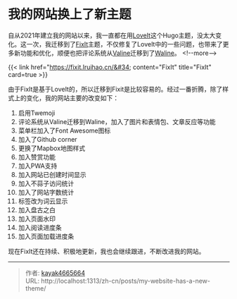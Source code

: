 # 我的网站换上了新主题

自从2021年建立我的网站以来，我一直都在用[LoveIt](https://github.com/dillonzq/LoveIt)这个Hugo主题，没太大变化。这一次，我迁移到了[FixIt](https://github.com/hugo-fixit/FixIt)主题，不仅修复了LoveIt中的一些问题，也带来了更多新功能和优化，顺便也把评论系统从[Valine](https://valine.js.org/)迁移到了[Waline](https://waline.js.org/)。
&lt;!--more--&gt;

{{&lt; link href=&#34;https://fixit.lruihao.cn/&#34; content=&#34;FixIt&#34; title=&#34;FixIt&#34; card=true &gt;}}

由于FixIt是基于LoveIt的，所以迁移到Fixit是比较容易的。经过一番折腾，除了样式上的变化，我的网站主要的改变如下：

1. 启用Twemoji
2. 评论系统从Valine迁移到Waline，加入了图片和表情包、文章反应等功能
3. 菜单栏加入了Font Awesome图标
4. 加入了Github corner
5. 更换了Mapbox地图样式
6. 加入赞赏功能
7. 加入PWA支持
8. 加入网站已创建时间显示
9. 加入不蒜子访问统计
10. 加入了网站字数统计
11. 标签改为词云显示
12. 加入盘古之白
13. 加入页面水印
14. 加入阅读进度条
15. 加入页面加载进度条

现在FixIt还在持续、积极地更新，我也会继续跟进，不断改进我的网站。

---

> 作者: [kayak4665664](https://github.com/kayak4665664)  
> URL: http://localhost:1313/zh-cn/posts/my-website-has-a-new-theme/  

